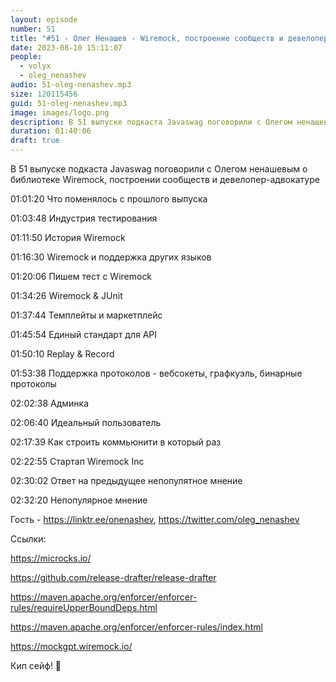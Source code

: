 ```yaml
---
layout: episode
number: 51
title: "#51 - Олег Ненашев - Wiremock, построение сообществ и девелопер-адвокатура"
date: 2023-08-10 15:11:07
people:
  - volyx
  - oleg_nenashev
audio: 51-oleg-nenashev.mp3
size: 120115456    
guid: 51-oleg-nenashev.mp3
image: images/logo.png
description: В 51 выпуске подкаста Javaswag поговорили с Олегом ненашевым о библиотеке Wiremock, построении сообществ и девелопер-адвокатуре"
duration: 01:40:06
draft: true
---
```


В 51 выпуске подкаста Javaswag поговорили с Олегом ненашевым о библиотеке Wiremock, построении сообществ и девелопер-адвокатуре

01:01:20 Что поменялось с прошлого выпуска

01:03:48 Индустрия тестирования 

01:11:50 История Wiremock 

01:16:30 Wiremock и поддержка других языков 

01:20:06 Пишем тест с Wiremock

01:34:26 Wiremock & JUnit 

01:37:44 Темплейты и маркетплейс

01:45:54 Единый стандарт для API

01:50:10 Replay & Record

01:53:38 Поддержка протоколов - вебсокеты, графкуэль, бинарные протоколы

02:02:38 Админка

02:06:40 Идеальный пользователь 

02:17:39 Как строить коммьюнити в который раз 

02:22:55 Стартап Wiremock Inc 

02:30:02 Ответ на предыдущее непопулятное мнение

02:32:20 Непопулярное мнение

Гость - https://linktr.ee/onenashev, https://twitter.com/oleg_nenashev

Ссылки:

https://microcks.io/

https://github.com/release-drafter/release-drafter

https://maven.apache.org/enforcer/enforcer-rules/requireUpperBoundDeps.html

https://maven.apache.org/enforcer/enforcer-rules/index.html

https://mockgpt.wiremock.io/

Кип сейф! 🖖







